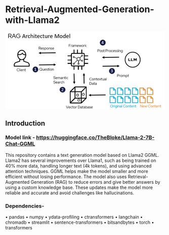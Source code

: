 # Retrieval-Augmented-Generation-with-Llama2

![Image](https://github.com/Shivam1026/Retrieval-Augmented-Generation-with-Llama2/blob/1a9cc9662427cfc18254bafebb00b0c3afb55795/RAG.png)

## Introduction

### Model link - https://huggingface.co/TheBloke/Llama-2-7B-Chat-GGML

This repository contains a text generation model based on Llama2 GGML. Llama2 has several improvements over Llama1, such as being trained on 40% more data, handling longer text (4k tokens), and using advanced attention techniques. GGML helps make the model smaller and more efficient without losing performance. The model also uses Retrieval-Augmented Generation (RAG) to reduce errors and give better answers by using a custom knowledge base. These updates make the model more reliable and accurate and avoid challenges like hallucinations.


### Dependencies-
•  pandas
•  numpy
•  ydata-profiling
•  ctransformers
•  langchain
•  chromadb
•  streamlit
•  sentence-transformers
•  bitsandbytes
•  torch
•  transformers


